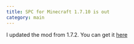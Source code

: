```yaml
---
title: SPC for Minecraft 1.7.10 is out
category: main
---
```

I updated the mod from 1.7.2. You can get it [here](/projects/spc.html)